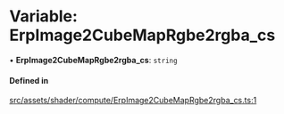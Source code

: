 # Variable: ErpImage2CubeMapRgbe2rgba\_cs

• **ErpImage2CubeMapRgbe2rgba\_cs**: `string`

#### Defined in

[src/assets/shader/compute/ErpImage2CubeMapRgbe2rgba_cs.ts:1](https://github.com/Orillusion/orillusion/blob/main/src/assets/shader/compute/ErpImage2CubeMapRgbe2rgba_cs.ts#L1)
